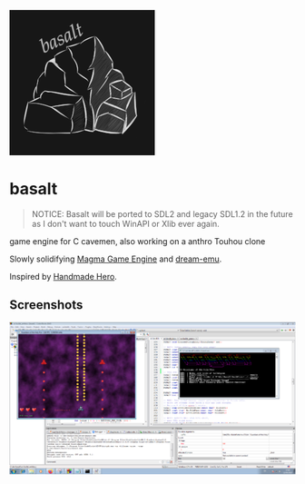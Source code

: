 ![basalt](misc/logo_small.png)

# basalt

> NOTICE: Basalt will be ported to SDL2 and legacy SDL1.2 in the future as I don't want to touch WinAPI or Xlib ever again.

game engine for C cavemen, also working on a anthro Touhou clone

Slowly solidifying [Magma Game Engine](https://github.com/bramtechs/RaylibMagmaEngine) and [dream-emu](https://github.com/bramtechs/dream-emu).

Inspired by [Handmade Hero](https://handmadehero.org/).

## Screenshots
![Preview](screenshots/windows7_2.PNG)
